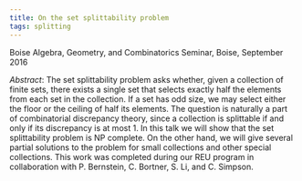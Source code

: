 ```yaml
---
title: On the set splittability problem
tags: splitting
---
```


Boise Algebra, Geometry, and Combinatorics Seminar, Boise, September 2016<!--more-->

*Abstract*: The set splittability problem asks whether, given a collection of finite sets, there exists a single set that selects exactly half the elements from each set in the collection. If a set has odd size, we may select either the floor or the ceiling of half its elements. The question is naturally a part of combinatorial discrepancy theory, since a collection is splittable if and only if its discrepancy is at most 1. In this talk we will show that the set splittability problem is NP complete. On the other hand, we will give several partial solutions to the problem for small collections and other special collections. This work was completed during our REU program in collaboration with P. Bernstein, C. Bortner, S. Li, and C. Simpson.
